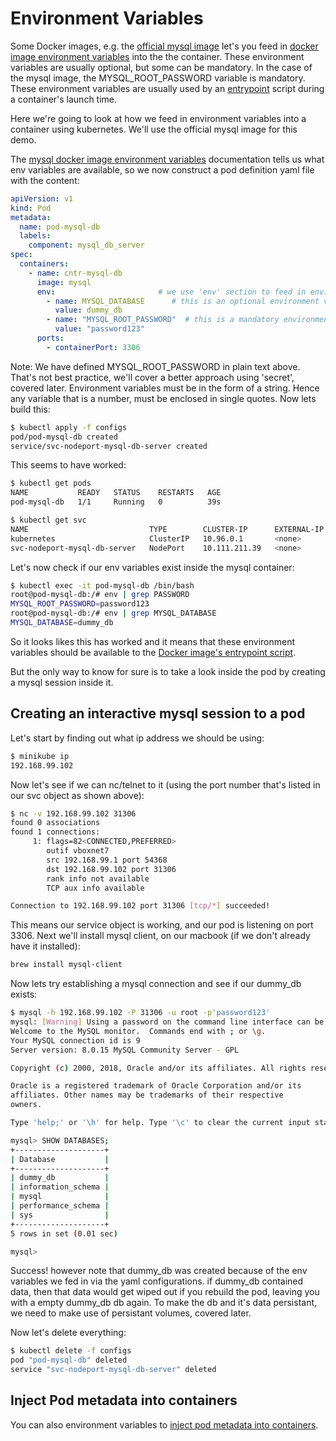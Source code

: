 # Environment Variables

Some Docker images, e.g. the [official mysql image](https://hub.docker.com/_/mysql) let's you feed in [docker image environment variables](https://hub.docker.com/_/mysql#environment-variables) into the the container. These environment variables are usually optional, but some can be mandatory. In the case of the mysql image, the MYSQL_ROOT_PASSWORD variable is mandatory. These environment variables are usually used by an [entrypoint](https://github.com/docker-library/mysql/blob/master/8.0/docker-entrypoint.sh) script during a container's launch time.

Here we're going to look at how we feed in environment variables into a container using kubernetes. We'll use the official mysql image for this demo.

The [mysql docker image environment variables](https://hub.docker.com/_/mysql#environment-variables) documentation tells us what env variables are available, so we now construct a pod definition yaml file with the content:

```yaml
apiVersion: v1
kind: Pod
metadata:
  name: pod-mysql-db
  labels:
    component: mysql_db_server
spec:
  containers:
    - name: cntr-mysql-db
      image: mysql
      env:                       # we use 'env' section to feed in environments variables
        - name: MYSQL_DATABASE      # this is an optional environment variable
          value: dummy_db
        - name: "MYSQL_ROOT_PASSWORD"  # this is a mandatory environment variable
          value: "password123"
      ports:
        - containerPort: 3306
```

Note: We have defined MYSQL_ROOT_PASSWORD in plain text above. That's not best practice, we'll cover a better approach using 'secret', covered later. Environment variables must be in the form of a string. Hence any variable that is a number, must be enclosed in single quotes. Now lets build this:

```bash
$ kubectl apply -f configs
pod/pod-mysql-db created
service/svc-nodeport-mysql-db-server created
```

This seems to have worked:

```bash
$ kubectl get pods
NAME           READY   STATUS    RESTARTS   AGE
pod-mysql-db   1/1     Running   0          39s

$ kubectl get svc
NAME                           TYPE        CLUSTER-IP      EXTERNAL-IP   PORT(S)          AGE
kubernetes                     ClusterIP   10.96.0.1       <none>        443/TCP          4m46s
svc-nodeport-mysql-db-server   NodePort    10.111.211.39   <none>        3050:31306/TCP   43s
```

Let's now check if our env variables exist inside the mysql container:

```bash
$ kubectl exec -it pod-mysql-db /bin/bash
root@pod-mysql-db:/# env | grep PASSWORD
MYSQL_ROOT_PASSWORD=password123
root@pod-mysql-db:/# env | grep MYSQL_DATABASE
MYSQL_DATABASE=dummy_db
```

So it looks likes this has worked and it means that these environment variables should be available to the [Docker image's entrypoint script](https://github.com/docker-library/mysql/blob/master/8.0/docker-entrypoint.sh).

But the only way to know for sure is to take a look inside the pod by creating a mysql session inside it.

## Creating an interactive mysql session to a pod

Let's start by finding out what ip address we should be using:

```bash
$ minikube ip
192.168.99.102
```

Now let's see if we can nc/telnet to it (using the port number that's listed in our svc object as shown above):

```bash
$ nc -v 192.168.99.102 31306
found 0 associations
found 1 connections:
     1: flags=82<CONNECTED,PREFERRED>
        outif vboxnet7
        src 192.168.99.1 port 54368
        dst 192.168.99.102 port 31306
        rank info not available
        TCP aux info available

Connection to 192.168.99.102 port 31306 [tcp/*] succeeded!
```

This means our service object is working, and our pod is listening on port 3306. Next we'll install mysql client, on our macbook (if we don't already have it installed):

```bash
brew install mysql-client
```

Now lets try establishing a mysql connection and see if our dummy_db exists:

```bash
$ mysql -h 192.168.99.102 -P 31306 -u root -p'password123'
mysql: [Warning] Using a password on the command line interface can be insecure.
Welcome to the MySQL monitor.  Commands end with ; or \g.
Your MySQL connection id is 9
Server version: 8.0.15 MySQL Community Server - GPL

Copyright (c) 2000, 2018, Oracle and/or its affiliates. All rights reserved.

Oracle is a registered trademark of Oracle Corporation and/or its
affiliates. Other names may be trademarks of their respective
owners.

Type 'help;' or '\h' for help. Type '\c' to clear the current input statement.

mysql> SHOW DATABASES;
+--------------------+
| Database           |
+--------------------+
| dummy_db           |
| information_schema |
| mysql              |
| performance_schema |
| sys                |
+--------------------+
5 rows in set (0.01 sec)

mysql>
```

Success! however note that dummy_db was created because of the env variables we fed in via the yaml configurations. if dummy_db contained data, then that data would get wiped out if you rebuild the pod, leaving you with a empty dummy_db db again. To make the db and it's data persistant, we need to make use of persistant volumes, covered later.

Now let's delete everything:

```bash
$ kubectl delete -f configs
pod "pod-mysql-db" deleted
service "svc-nodeport-mysql-db-server" deleted
```

## Inject Pod metadata into containers

You can also environment variables to [inject pod metadata into containers](https://kubernetes.io/docs/tasks/inject-data-application/environment-variable-expose-pod-information/).